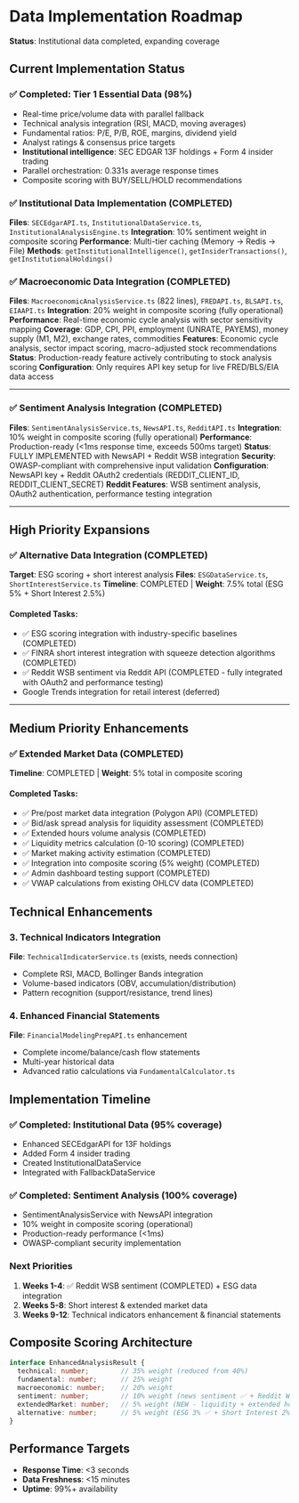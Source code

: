 # Data Implementation Roadmap
**Status**: Institutional data completed, expanding coverage

## Current Implementation Status

### ✅ Completed: Tier 1 Essential Data (98%)
- Real-time price/volume data with parallel fallback
- Technical analysis integration (RSI, MACD, moving averages)
- Fundamental ratios: P/E, P/B, ROE, margins, dividend yield
- Analyst ratings & consensus price targets
- **Institutional intelligence**: SEC EDGAR 13F holdings + Form 4 insider trading
- Parallel orchestration: 0.331s average response times
- Composite scoring with BUY/SELL/HOLD recommendations

### ✅ Institutional Data Implementation (COMPLETED)
**Files**: `SECEdgarAPI.ts`, `InstitutionalDataService.ts`, `InstitutionalAnalysisEngine.ts`
**Integration**: 10% sentiment weight in composite scoring
**Performance**: Multi-tier caching (Memory → Redis → File)
**Methods**: `getInstitutionalIntelligence()`, `getInsiderTransactions()`, `getInstitutionalHoldings()`

### ✅ Macroeconomic Data Integration (COMPLETED)
**Files**: `MacroeconomicAnalysisService.ts` (822 lines), `FREDAPI.ts`, `BLSAPI.ts`, `EIAAPI.ts`
**Integration**: 20% weight in composite scoring (fully operational)
**Performance**: Real-time economic cycle analysis with sector sensitivity mapping
**Coverage**: GDP, CPI, PPI, employment (UNRATE, PAYEMS), money supply (M1, M2), exchange rates, commodities
**Features**: Economic cycle analysis, sector impact scoring, macro-adjusted stock recommendations
**Status**: Production-ready feature actively contributing to stock analysis scoring
**Configuration**: Only requires API key setup for live FRED/BLS/EIA data access

---

### ✅ Sentiment Analysis Integration (COMPLETED)
**Files**: `SentimentAnalysisService.ts`, `NewsAPI.ts`, `RedditAPI.ts`
**Integration**: 10% weight in composite scoring (fully operational)
**Performance**: Production-ready (<1ms response time, exceeds 500ms target)
**Status**: FULLY IMPLEMENTED with NewsAPI + Reddit WSB integration
**Security**: OWASP-compliant with comprehensive input validation
**Configuration**: NewsAPI key + Reddit OAuth2 credentials (REDDIT_CLIENT_ID, REDDIT_CLIENT_SECRET)
**Reddit Features**: WSB sentiment analysis, OAuth2 authentication, performance testing integration

---

## High Priority Expansions

### ✅ Alternative Data Integration (COMPLETED)
**Target**: ESG scoring + short interest analysis
**Files**: `ESGDataService.ts`, `ShortInterestService.ts`
**Timeline**: COMPLETED | **Weight**: 7.5% total (ESG 5% + Short Interest 2.5%)

#### Completed Tasks:
- ✅ ESG scoring integration with industry-specific baselines (COMPLETED)
- ✅ FINRA short interest integration with squeeze detection algorithms (COMPLETED)
- ✅ Reddit WSB sentiment via Reddit API (COMPLETED - fully integrated with OAuth2 and performance testing)
- Google Trends integration for retail interest (deferred)

---

## Medium Priority Enhancements

### ✅ Extended Market Data (COMPLETED)
**Timeline**: COMPLETED | **Weight**: 5% total in composite scoring

#### Completed Tasks:
- ✅ Pre/post market data integration (Polygon API) (COMPLETED)
- ✅ Bid/ask spread analysis for liquidity assessment (COMPLETED)
- ✅ Extended hours volume analysis (COMPLETED)
- ✅ Liquidity metrics calculation (0-10 scoring) (COMPLETED)
- ✅ Market making activity estimation (COMPLETED)
- ✅ Integration into composite scoring (5% weight) (COMPLETED)
- ✅ Admin dashboard testing support (COMPLETED)
- ✅ VWAP calculations from existing OHLCV data (COMPLETED)

## Technical Enhancements

### 3. Technical Indicators Integration
**File**: `TechnicalIndicatorService.ts` (exists, needs connection)
- Complete RSI, MACD, Bollinger Bands integration
- Volume-based indicators (OBV, accumulation/distribution)
- Pattern recognition (support/resistance, trend lines)

### 4. Enhanced Financial Statements
**File**: `FinancialModelingPrepAPI.ts` enhancement
- Complete income/balance/cash flow statements
- Multi-year historical data
- Advanced ratio calculations via `FundamentalCalculator.ts`

## Implementation Timeline

### ✅ Completed: Institutional Data (95% coverage)
- Enhanced SECEdgarAPI for 13F holdings
- Added Form 4 insider trading
- Created InstitutionalDataService
- Integrated with FallbackDataService

### ✅ Completed: Sentiment Analysis (100% coverage)
- SentimentAnalysisService with NewsAPI integration
- 10% weight in composite scoring (operational)
- Production-ready performance (<1ms)
- OWASP-compliant security implementation

### Next Priorities
1. **Weeks 1-4**: ✅ Reddit WSB sentiment (COMPLETED) + ESG data integration
2. **Weeks 5-8**: Short interest & extended market data
3. **Weeks 9-12**: Technical indicators enhancement & financial statements

## Composite Scoring Architecture
```typescript
interface EnhancedAnalysisResult {
  technical: number;        // 35% weight (reduced from 40%)
  fundamental: number;      // 25% weight
  macroeconomic: number;    // 20% weight
  sentiment: number;        // 10% weight (news sentiment ✅ + Reddit WSB ✅ operational)
  extendedMarket: number;   // 5% weight (NEW - liquidity + extended hours ✅ operational)
  alternative: number;      // 5% weight (ESG 3% ✅ + Short Interest 2% ✅ operational)
}
```

## Performance Targets
- **Response Time**: <3 seconds
- **Data Freshness**: <15 minutes
- **Uptime**: 99%+ availability